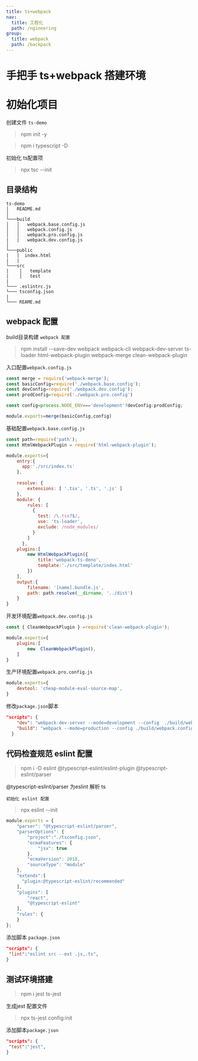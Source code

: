 ```yaml
---
title: ts+webpack 
nav:
  title: 工程化
  path: /ngineering
group:
  title: webpack
  path: /backpack
---
```


# 手把手 ts+webpack 搭建环境
# 初始化项目
创建文件 `ts-demo`
> npm init -y

> npm i typescript -D

初始化 ts配置项

> npx tsc --init

## 目录结构
```
ts-demo
│   README.md 
│
└───build
│   │   webpack.base.config.js
│   │   webpack.config.js
│   │   webpack.pro.config.js
|   |   webpack.dev.config.js
│   
└───public
|   |  index.html
|   |
└───src
|    │   template
|    │   test
|
└─── .eslintrc.js
└─── tsconfig.json
|
└─── REAME.md
```
## webpack 配置
build目录构建 `webpack 配置`

> npm install --save-dev webpack webpack-cli webpack-dev-server ts-loader html-webpack-plugin webpack-merge clean-webpack-plugin


入口配置`webpack.config.js`

```js
const merge = require('webpack-merge');
const basicConfig=require('./webpack.base.config');
const devConfig=require('./webpack.dev.config');
const prodConfig=require('./webpack.pro.config')

const config=process.NODE_ENV==='development'?devConfig:prodConfig;

module.exports=merge(basicConfig,config)

```

基础配置`webpack.base.config.js`

```js
const path=require('path');
const HtmlWebpackPlugin = require('html-webpack-plugin');

module.exports={
    entry:{
      app:'./src/index.ts'
    },
  
    resolve: {
        extensions: [ '.tsx', '.ts', '.js' ]
    },
    module: {
        rules: [  
          {
            test: /\.tsx?$/,
            use: 'ts-loader',
            exclude: /node_modules/
          }
        ]
      },
    plugins:[
        new HtmlWebpackPlugin({
            title:'webpack-ts-deno',
            template:'./src/template/index.html'
        })
    ],
    output:{
        filename: '[name].bundle.js',
        path: path.resolve(__dirname, '../dist')
    }
}
```

开发环境配置`webpack.dev.config.js`

```js
const { CleanWebpackPlugin } =require('clean-webpack-plugin');

module.exports={
    plugins:[
        new  CleanWebpackPlugin(),
    ]
}
```

生产环境配置`webpack.pro.config.js`
```js
module.exports={
    devtool: 'cheap-module-eval-source-map',
}
```

修改`package.json`脚本
```json
"scripts": {
    "dev": "webpack-dev-server --mode=development --config  ./build/webpack.config.js",
    "build": "webpack --mode=production --config ./build/webpack.config.js"
  }
```

## 代码检查规范 eslint 配置
> npm i -D eslint @typescript-eslint/eslint-plugin @typescript-eslint/parser

@typescript-eslint/parser 为eslint 解析 ts

`初始化 eslint 配置`

> npx eslint --init

```js
module.exports = {
    "parser": "@typescript-eslint/parser",  
    "parserOptions": {
        "project":"./tsconfig.json",
        "ecmaFeatures": {
            "jsx": true
        },
        "ecmaVersion": 2018,
        "sourceType": "module"
    },
    "extends":[
      "plugin:@typescript-eslint/recommended"
    ],
    "plugins": [
        "react",
        "@typescript-eslint"
    ],
    "rules": {
    }
};
```
添加脚本 `package.json`
```json
"scripts": {
 "lint":"eslint src --ext .js,.ts",
}
```


## 测试环境搭建
> npm i jest ts-jest

生成jest 配置文件
> npx ts-jest config:init

 
添加脚本`package.json`

```json
"scripts": {
 "test":"jest",
}
```